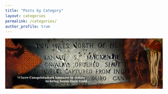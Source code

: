 ```yaml
---
title: "Posts by Category"
layout: categories
permalink: /categories/
author_profile: true
---
```


![Decorative Image](/images/gallery/section_3.jpg)
